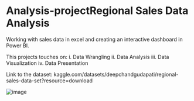 # Analysis-projectRegional Sales Data Analysis

Working with sales data in excel and creating an interactive dashboard in Power BI.

This projects touches on: i. Data Wrangling ii. Data Analysis iii. Data Visualization iv. Data Presentation

Link to the dataset: kaggle.com/datasets/deepchandgudapati/regional-sales-data-set?resource=download

![image](https://github.com/Mwatim/Analysis-project/assets/93420789/8ae25bcb-0d51-498e-bc00-b597c60579d0)
